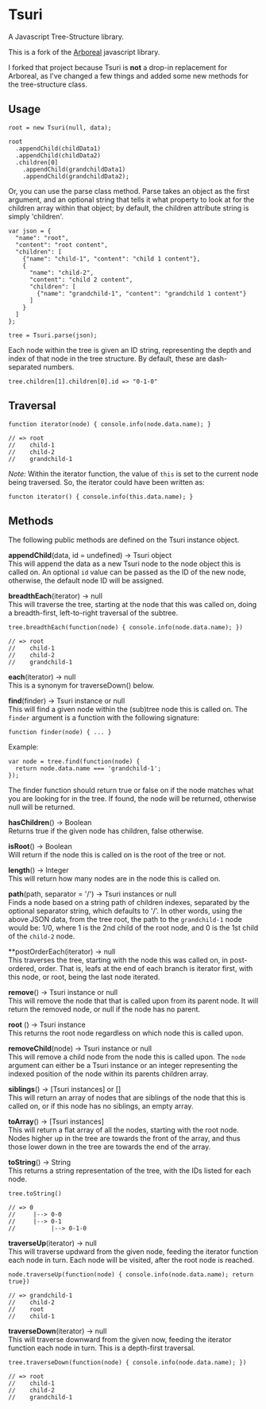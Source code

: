 Tsuri
=====

A Javascript Tree-Structure library.

This is a fork of the [Arboreal](https://github.com/afiore/arboreal) javascript library.

I forked that project because Tsuri is **not** a drop-in replacement for Arboreal, as I've
changed a few things and added some new methods for the tree-structure class.

## Usage

    root = new Tsuri(null, data);

    root
      .appendChild(childData1)
      .appendChild(childData2)
      .children[0]
        .appendChild(grandchildData1)
        .appendChild(grandchildData2);

Or, you can use the parse class method. Parse takes an object as the first argument,
and an optional string that tells it what property to look at for the children
array within that object; by default, the children attribute string is simply
'children'.

    var json = {
      "name": "root",
      "content": "root content",
      "children": [
        {"name": "child-1", "content": "child 1 content"},
        {
          "name": "child-2",
          "content": "child 2 content",
          "children": [
            {"name": "grandchild-1", "content": "grandchild 1 content"}
          ]
        }
      ]
    };

    tree = Tsuri.parse(json);

Each node within the tree is given an ID string, representing the depth and index of
that node in the tree structure. By default, these are dash-separated numbers.

    tree.children[1].children[0].id => "0-1-0"

## Traversal

    function iterator(node) { console.info(node.data.name); }

    // => root
    //    child-1
    //    child-2
    //    grandchild-1

*Note:* Within the iterator function, the value of `this` is set to the current node
being traversed. So, the iterator could have been written as:

    functon iterator() { console.info(this.data.name); }

## Methods

The following public methods are defined on the Tsuri instance object.

**appendChild**(data, id = undefined) -> Tsuri object  
This will append the data as a new Tsuri node to the node object this is called on.
An optional `id` value can be passed as the ID of the new node, otherwise, the default
node ID will be assigned.

**breadthEach**(iterator) -> null  
This will traverse the tree, starting at the node that this was called on, doing a
breadth-first, left-to-right traversal of the subtree.

    tree.breadthEach(function(node) { console.info(node.data.name); })

    // => root
    //    child-1
    //    child-2
    //    grandchild-1

**each**(iterator) -> null  
This is a synonym for traverseDown() below.

**find**(finder) -> Tsuri instance or null  
This will find a given node within the (sub)tree node this is called on. The `finder`
argument is a function with the following signature:

    function finder(node) { ... }

Example:

    var node = tree.find(function(node) {
      return node.data.name === 'grandchild-1';
    });

The finder function should return true or false on if the node matches what you are
looking for in the tree. If found, the node will be returned, otherwise null will
be returned.

**hasChildren**() -> Boolean  
Returns true if the given node has children, false otherwise.

**isRoot**() -> Boolean  
Will return if the node this is called on is the root of the tree or not.

**length**() -> Integer  
This will return how many nodes are in the node this is called on.

**path**(path, separator = '/') -> Tsuri instances or null  
Finds a node based on a string path of children indexes, separated by the optional
separator string, which defaults to '/'. In other words, using the above JSON data,
from the tree root, the path to the `grandchild-1` node would be: 1/0, where 1 is
the 2nd child of the root node, and 0 is the 1st child of the `child-2` node.

**postOrderEach(iterator) -> null  
This traverses the tree, starting with the node this was called on, in post-ordered,
order. That is, leafs at the end of each branch is iterator first, with this node,
or root, being the last node iterated.

**remove**() -> Tsuri instance or null  
This will remove the node that that is called upon from its parent node. It will
return the removed node, or null if the node has no parent.

**root** () -> Tsuri instance  
This returns the root node regardless on which node this is called upon.

**removeChild**(node) -> Tsuri instance or null  
This will remove a child node from the node this is called upon. The `node`
argument can either be a Tsuri instance or an integer representing the indexed
position of the node within its parents children array.

**siblings**() -> [Tsuri instances] or []  
This will return an array of nodes that are siblings of the node that this is
called on, or if this node has no siblings, an empty array.

**toArray**() -> [Tsuri instances]  
This will return a flat array of all the nodes, starting with the root node. Nodes
higher up in the tree are towards the front of the array, and thus those lower down
in the tree are towards the end of the array.

**toString**() -> String  
This returns a string representation of the tree, with the IDs listed for each node.

    tree.toString()

    // => 0
    //     |--> 0-0
    //     |--> 0-1
    //          |--> 0-1-0

**traverseUp**(iterator) -> null   
This will traverse updward from the given node, feeding the iterator function each
node in turn. Each node will be visited, after the root node is reached.

    node.traverseUp(function(node) { console.info(node.data.name); return true})

    // => grandchild-1
    //    child-2
    //    root
    //    child-1

**traverseDown**(iterator) -> null  
This will traverse downward from the given now, feeding the iterator function each
node in turn. This is a depth-first traversal.

    tree.traverseDown(function(node) { console.info(node.data.name); })

    // => root
    //    child-1
    //    child-2
    //    grandchild-1

